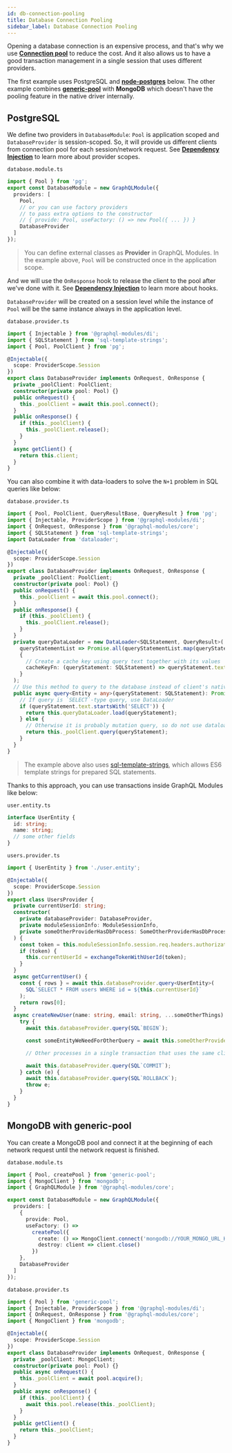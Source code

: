 ```yaml
---
id: db-connection-pooling
title: Database Connection Pooling
sidebar_label: Database Connection Pooling
---
```


Opening a database connection is an expensive process, and that's why we use **[Connection pool](https://en.wikipedia.org/wiki/Connection_pool)** to reduce the cost.
And it also allows us to have a good transaction management in a single session that uses different providers.

The first example uses PostgreSQL and **[node-postgres](https://node-postgres.com/features/transactions)** below.
The other example combines **[generic-pool](https://github.com/coopernurse/node-pool)** with **MongoDB** which doesn't have the pooling feature in the native driver internally.

## PostgreSQL

We define two providers in `DatabaseModule`: `Pool` is application scoped and `DatabaseProvider` is session-scoped.
So, it will provide us different clients from connection pool for each session/network request.
See **[Dependency Injection](/docs/introduction/dependency-injection)** to learn more about provider scopes.

`database.module.ts`

```typescript
import { Pool } from 'pg';
export const DatabaseModule = new GraphQLModule({
  providers: [
    Pool,
    // or you can use factory providers
    // to pass extra options to the constructor
    // { provide: Pool, useFactory: () => new Pool({ ... }) }
    DatabaseProvider
  ]
});
```

> You can define external classes as **Provider** in GraphQL Modules. In the example above, `Pool` will be constructed once in the application scope.

And we will use the `OnResponse` hook to release the client to the pool after we've done with it.
See **[Dependency Injection](/docs/introduction/dependency-injection)** to learn more about hooks.

`DatabaseProvider` will be created on a session level while the instance of `Pool` will be the same instance always in the application level.

`database.provider.ts`

```typescript
import { Injectable } from '@graphql-modules/di';
import { SQLStatement } from 'sql-template-strings';
import { Pool, PoolClient } from 'pg';

@Injectable({
  scope: ProviderScope.Session
})
export class DatabaseProvider implements OnRequest, OnResponse {
  private _poolClient: PoolClient;
  constructor(private pool: Pool) {}
  public onRequest() {
    this._poolClient = await this.pool.connect();
  }
  public onResponse() {
    if (this._poolClient) {
      this._poolClient.release();
    }
  }
  async getClient() {
    return this.client;
  }
}
```

You can also combine it with data-loaders to solve the `N+1` problem in SQL queries like below:

`database.provider.ts`

```typescript
import { Pool, PoolClient, QueryResultBase, QueryResult } from 'pg';
import { Injectable, ProviderScope } from '@graphql-modules/di';
import { OnRequest, OnResponse } from '@graphql-modules/core';
import { SQLStatement } from 'sql-template-strings';
import DataLoader from 'dataloader';

@Injectable({
  scope: ProviderScope.Session
})
export class DatabaseProvider implements OnRequest, OnResponse {
  private _poolClient: PoolClient;
  constructor(private pool: Pool) {}
  public onRequest() {
    this._poolClient = await this.pool.connect();
  }
  public onResponse() {
    if (this._poolClient) {
      this._poolClient.release();
    }
  }
  private queryDataLoader = new DataLoader<SQLStatement, QueryResult>(
    queryStatementList => Promise.all(queryStatementList.map(queryStatement => this._poolClient.query(queryStatement))),
    {
      // Create a cache key using query text together with its values
      cacheKeyFn: (queryStatement: SQLStatement) => queryStatement.text + queryStatement.values.join(',')
    }
  );
  // Use this method to query to the database instead of client's native one.
  public async query<Entity = any>(queryStatement: SQLStatement): Promise<QueryResultBase & { rows: Entity[] }> {
    // If query is `SELECT`-type query, use DataLoader
    if (queryStatement.text.startsWith('SELECT')) {
      return this.queryDataLoader.load(queryStatement);
    } else {
      // Otherwise it is probably mutation query, so do not use dataloader
      return this._poolClient.query(queryStatement);
    }
  }
}
```

> The example above also uses [sql-template-strings](https://github.com/felixfbecker/node-sql-template-strings), which allows ES6 template strings for prepared SQL statements.

Thanks to this approach, you can use transactions inside GraphQL Modules like below:

`user.entity.ts`

```typescript
interface UserEntity {
  id: string;
  name: string;
  // some other fields
}
```

`users.provider.ts`

```typescript
import { UserEntity } from './user.entity';

@Injectable({
  scope: ProviderScope.Session
})
export class UsersProvider {
  private currentUserId: string;
  constructor(
    private databaseProvider: DatabaseProvider,
    private moduleSessionInfo: ModuleSessionInfo,
    private someOtherProviderHasDbProcess: SomeOtherProviderHasDbProcess
  ) {
    const token = this.moduleSessionInfo.session.req.headers.authorization;
    if (token) {
      this.currentUserId = exchangeTokenWithUserId(token);
    }
  }
  async getCurrentUser() {
    const { rows } = await this.databaseProvider.query<UserEntity>(
      SQL`SELECT * FROM users WHERE id = ${this.currentUserId}`
    );
    return rows[0];
  }
  async createNewUser(name: string, email: string, ...someOtherThings) {
    try {
      await this.databaseProvider.query(SQL`BEGIN`);

      const someEntityWeNeedForOtherQuery = await this.someOtherProviderHasDbProcess.doSomeProcess(...someOtherThings);

      // Other processes in a single transaction that uses the same client for all sessions

      await this.databaseProvider.query(SQL`COMMIT`);
    } catch (e) {
      await this.databaseProvider.query(SQL`ROLLBACK`);
      throw e;
    }
  }
}
```

## MongoDB with generic-pool

You can create a MongoDB pool and connect it at the beginning of each network request until the network request is finished.

`database.module.ts`

```typescript
import { Pool, createPool } from 'generic-pool';
import { MongoClient } from 'mongodb';
import { GraphQLModule } from '@graphql-modules/core';

export const DatabaseModule = new GraphQLModule({
  providers: [
    {
      provide: Pool,
      useFactory: () =>
        createPool({
          create: () => MongoClient.connect('mongodb://YOUR_MONGO_URL_HERE'),
          destroy: client => client.close()
        })
    },
    DatabaseProvider
  ]
});
```

`database.provider.ts`

```typescript
import { Pool } from 'generic-pool';
import { Injectable, ProviderScope } from '@graphql-modules/di';
import { OnRequest, OnResponse } from '@graphql-modules/core';
import { MongoClient } from 'mongodb';

@Injectable({
  scope: ProviderScope.Session
})
export class DatabaseProvider implements OnRequest, OnResponse {
  private _poolClient: MongoClient;
  constructor(private pool: Pool) {}
  public async onRequest() {
    this._poolClient = await pool.acquire();
  }
  public async onResponse() {
    if (this._poolClient) {
      await this.pool.release(this._poolClient);
    }
  }
  public getClient() {
    return this._poolClient;
  }
}
```
